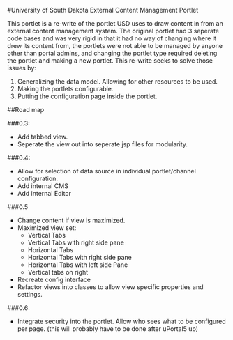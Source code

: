 #University of South Dakota External Content Management Portlet

This portlet is a re-write of the portlet USD uses to draw content in from an
external content management system. The original portlet had 3 seperate code
bases and was very rigid in that it had no way of changing where it drew its
content from, the portlets were not able to be managed by anyone other than 
portal admins, and changing the portlet type required deleting the portlet and
making a new portlet. This re-write seeks to solve those issues by:

1. Generalizing the data model. Allowing for other resources to be used.
2. Making the portlets configurable.
3. Putting the configuration page inside the portlet.


##Road map

###0.3:

* Add tabbed view.
* Seperate the view out into seperate jsp files for modularity.

###0.4:

* Allow for selection of data source in individual portlet/channel configuration.
* Add internal CMS
* Add internal Editor

###0.5

* Change content if view is maximized.
* Maximized view set:
  * Vertical Tabs
  * Vertical Tabs with right side pane
  * Horizontal Tabs
  * Horizontal Tabs with right side pane
  * Horizontal Tabs with left side Pane
  * Vertical tabs on right
* Recreate config interface
* Refactor views into classes to allow view specific properties and settings. 

###0.6:

* Integrate security into the portlet. Allow who sees what to be configured per page. (this will probably have to be done after uPortal5 up)
